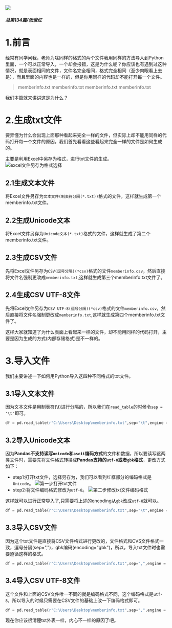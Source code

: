 ![](https://i.loli.net/2019/03/03/5c7b2421ca838.jpg)
##### 总第134篇/张俊红
# 1.前言
经常有同学问我，老师为啥同样的格式的两个文件我用同样的方法导入到Python里面，一个可以正常导入，一个却会报错，这是为什么呢？你应该也有遇到过这种情况，就是表面相同的文件，文件名完全相同，格式完全相同（至少肉眼看上去是），而且里面的内容也是一样的，但是你用同样的代码却不能打开每一个文件。
> memberinfo.txt
memberinfo.txt
memberinfo.txt
memberinfo.txt

我们本篇就来讲讲这是为什么？

# 2.生成txt文件
要弄懂为什么会出现上面那种看起来完全一样的文件，但实际上却不能用同样的代码打开每一个文件的原因，我们首先看看这些看起来完全一样的文件是如何生成的。

主要是利用Excel中另存为格式，进行txt文件的生成。
![excel文件另存为格式选择](https://ws1.sinaimg.cn/large/006JdmJily1frouxj8h25j30jz0euabi.jpg)

## 2.1生成文本文件
将Excel文件另存为`文本文件(制表符分隔(*.txt))`格式的文件，这样就生成第一个memberinfo.txt文件。

## 2.2生成Unicode文本
将Excel文件另存为`Unicode文本(*.txt)`格式的文件，这样就生成了第二个memberinfo.txt文件。

## 2.3生成CSV文件
先将Excel文件另存为`CSV(逗号分隔)(*csv)`格式的文件`memberinfo.csv`，然后直接将文件名强制更改成`memberinfo.txt`,这样就生成第三个memberinfo.txt文件了。

## 2.4生成CSV UTF-8文件
先将Excel文件另存为`CSV UTF-8(逗号分隔)(*csv)`格式的文件`memberinfo.csv`，然后直接将文件名强制更改成`memberinfo.txt`,这样就生成第四个memberinfo.txt文件了。

这样大家就知道了为什么表面上看起来一样的文件，却不能用同样的代码打开，主要是因为生成的方式(内部存储格式)是不一样的。

# 3.导入文件
我们主要讲述一下如何用Python导入这四种不同格式的txt文件。

## 3.1导入文本文件
因为文本文件是用制表符(\t)进行分隔的，所以我们在`read_table`的时候令`sep = '\t'`即可。
```python
df = pd.read_table(r"C:\Users\Desktop\memberinfo.txt",sep="\t",engine = "python",encoding="gbk")
```
## 3.2导入Unicode文本
因为**Pandas不支持读写`unicode`和`ascii`编码方式**的文件和数据，所以要读写这两类文件时，需要先将文件格式转换成**Pandas支持的`utf-8`或者`gbk`格式**，更改方式如下：
- step1:打开txt文件，选择另存为，我们可以看到红框部分的编码格式是`Unicode`。
![第一步打开txt文件](https://ws1.sinaimg.cn/large/006JdmJily1frova65q7gj30k604f3yl.jpg)
- step2:将文件编码格式修改为`utf-8`。
![第二步修改txt文件编码格式](https://ws1.sinaimg.cn/large/006JdmJily1frovebbjamj30l406e3yx.jpg)

这样就可以进行正常导入了,只需要将上述的encoding从`gbk`改成`utf-8`就可以。

```python
df = pd.read_table(r"C:\Users\Desktop\memberinfo.txt",sep="\t",engine = "python",encoding="gbk")
```
## 3.3导入CSV文件
因为这个txt文件是直接将CSV文件格式进行更改的，文件格式和CVS文件格式一致，逗号分隔(sep=",")，gbk编码(encoding="gbk")，所以，导入txt文件时也需要遵循这样的格式。
```python
df = pd.read_table(r"C:\Users\Desktop\memberinfo.txt",sep=",",engine = "python",encoding="gbk")
```
## 3.4导入CSV UTF-8文件
这个文件和上面的CSV文件唯一不同的就是编码格式不同，这个编码格式是`utf-8`，所以导入的时候只需要在CSV文件的基础上改一下编码格式即可。
```python
df = pd.read_table(r"C:\Users\Desktop\memberinfo.txt",sep=",",engine = "python",encoding="utf-8")
```
现在你应该很清楚txt外表一样，内心不一样的原因了吧。

